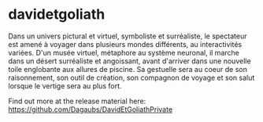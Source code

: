 # davidetgoliath
Dans un univers pictural et virtuel, symboliste et surréaliste, le spectateur est amené à voyager dans plusieurs mondes différents, au interactivités variées.     D'un musée virtuel, métaphore au système neuronal, il marche dans un  désert surréaliste et angoissant, avant d'arriver dans une nouvelle toile englobante aux allures de piscine. Sa gestuelle sera au coeur de son raisonnement, son outil de création, son compagnon de voyage et son salut lorsque le vertige sera au plus fort.

Find out more at the release material here:
https://github.com/Dagaubs/DavidEtGoliathPrivate
